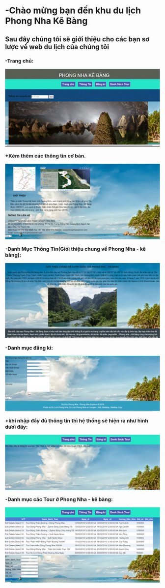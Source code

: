 <h1>-Chào mừng bạn đến khu du lịch Phong Nha Kẽ Bàng </h1>
<h2>Sau đây chúng tôi sẽ giới thiệu cho các bạn sơ lược về web du lịch của chúng tôi</h2>
<h3>-Trang chủ:<br>
  
  ![img](11.GIF)
  
  +Kèm thêm các thông tin cơ bản.
  
  ![img](12.GIF)
  
  -Danh Mục Thông Tin(Giới thiệu chung về Phong Nha - kẽ bàng):
  
  ![img](13.GIF)
  
  -Danh mục đăng kí:
  
  ![img](14.GIF)
  
  +khi nhập đầy đủ thông tin thì hệ thống sẽ hiện ra như hình dưới đây:
  
  ![img](15.GIF)
  
  -Danh mục các Tour ở Phong Nha - kẽ bàng:
  
  ![img](16.GIF)
  
  
  
  
  
  
